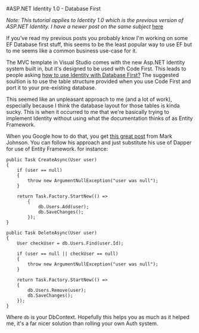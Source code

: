#ASP.NET Identity 1.0 - Database First

*Note: This tutorial applies to Identity 1.0 which is the previous version of ASP.NET Identity. I have a newer post on the same subject* [here][linkEdit]

If you've read my previous posts you probably know I'm working on some EF Database first stuff, this seems to be the least popular way to use EF but to me seems like a common business use-case for it.

The MVC template in Visual Studio comes with the new Asp.NET Identity system built in, but it's designed to be used with Code First. This leads to people asking [how to use Identity with Database First?][link0] The suggested soultion is to use the table structure provided when you use Code First and port it to your pre-existing database.

This seemed like an unpleasant approach to me (and a lot of work), especially because I think the database layout for those tables is kinda sucky. This is when it occurred to me that we're basically trying to implement Identity without using what the documentation thinks of as Entity Framework.

When you Google how to do that, you get [this great post][link1] from Mark Johnson. You can follow his approach and just substitute his use of Dapper for use of Entity Framework. for instance:

    public Task CreateAsync(User user)
    {
        if (user == null)
        {
            throw new ArgumentNullException("user was null");
        }

        return Task.Factory.StartNew(() =>
            {
                db.Users.Add(user);
                db.SaveChanges();
            });
    }

	public Task DeleteAsync(User user)
    {
        User checkUser = db.Users.Find(user.Id);

        if (user == null || checkUser == null)
        {
            throw new ArgumentNullException("user was null");
        }

        return Task.Factory.StartNew(() =>
        {
            db.Users.Remove(user);
            db.SaveChanges();
        });
    }

Where ```db``` is your DbContext. Hopefully this helps you as much as it helped me, it's a far nicer solution than rolling your own Auth system.

[link0]: http://stackoverflow.com/questions/20668328/using-asp-net-identity-database-first-approch "StackOverflow Question"
[link1]: http://blog.markjohnson.io/exorcising-entity-framework-from-asp-net-identity/
[linkEdit]: http://eliot-jones.com/2014/10/asp-identity-2-0 "New Tutorial"
